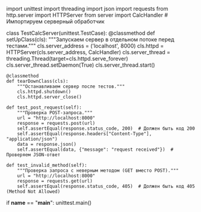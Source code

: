 import unittest
import threading
import json
import requests
from http.server import HTTPServer
from server import CalcHandler  # Импортируем серверный обработчик

class TestCalcServer(unittest.TestCase):
    @classmethod
    def setUpClass(cls):
        """Запускаем сервер в отдельном потоке перед тестами."""
        cls.server_address = ('localhost', 8000)
        cls.httpd = HTTPServer(cls.server_address, CalcHandler)
        cls.server_thread = threading.Thread(target=cls.httpd.serve_forever)
        cls.server_thread.setDaemon(True)
        cls.server_thread.start()

    @classmethod
    def tearDownClass(cls):
        """Останавливаем сервер после тестов."""
        cls.httpd.shutdown()
        cls.httpd.server_close()

    def test_post_request(self):
        """Проверка POST-запроса."""
        url = "http://localhost:8000"
        response = requests.post(url)
        self.assertEqual(response.status_code, 200)  # Должен быть код 200
        self.assertEqual(response.headers["Content-Type"], "application/json")
        data = response.json()
        self.assertEqual(data, {"message": "request received"})  # Проверяем JSON-ответ

    def test_invalid_method(self):
        """Проверка запроса с неверным методом (GET вместо POST)."""
        url = "http://localhost:8000"
        response = requests.get(url)
        self.assertEqual(response.status_code, 405)  # Должен быть код 405 (Method Not Allowed)

if __name__ == "__main__":
    unittest.main()
